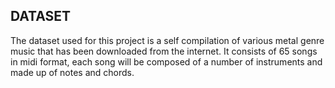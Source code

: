 ## DATASET
The dataset used for this project is a self compilation of various metal genre music that has been downloaded from the internet. It consists of 65 songs in midi format, each song will be composed of a number of instruments and made up of notes and chords.
